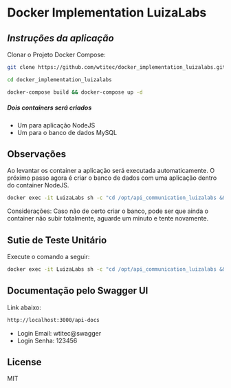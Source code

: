 # Docker Implementation LuizaLabs
## _Instruções da aplicação_

Clonar o Projeto Docker Compose:

```sh
git clone https://github.com/wtitec/docker_implementation_luizalabs.git
```
```sh
cd docker_implementation_luizalabs
```

```sh
docker-compose build && docker-compose up -d
```

##### Dois containers será criados
- Um para aplicação NodeJS
- Um para o banco de dados MySQL


## Observações

Ao levantar os container a aplicação será executada automaticamente.
O próximo passo agora é criar o banco de dados com uma aplicação dentro do container NodeJS.

```sh
docker exec -it LuizaLabs sh -c "cd /opt/api_communication_luizalabs && node createDB.mjs"
```
Considerações: Caso não de certo criar o banco, pode ser que ainda o container não subir totalmente, aguarde um minuto e tente novamente.

## Sutie de Teste Unitário
Execute o comando a seguir:

```sh
docker exec -it LuizaLabs sh -c "cd /opt/api_communication_luizalabs && npm run test"
```

## Documentação pelo Swagger UI
Link abaixo:

```sh
http://localhost:3000/api-docs
```
- Login Email: wtitec@swagger
- Login Senha: 123456

## License

MIT
